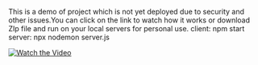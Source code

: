 This is a demo of project which is not yet deployed due to security and other issues.You can click on the link to watch how it works or download ZIp file and run on your local servers for personal use. 
client: npm start
server: npx nodemon server.js

[![Watch the Video](https://drive.google.com/file/d/17CYKDmC9VHTpKBDjOh6RN_F5QfRDfNd5/view?usp=sharing)](https://drive.google.com/file/d/1xmk_eoxg-gvGqJbaybeUPkaWL1tlAbP5/view?usp=sharing)
